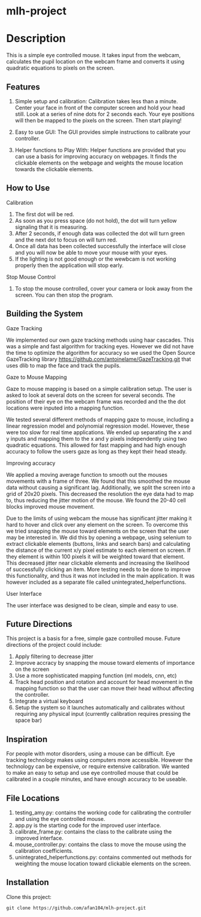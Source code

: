 # mlh-project

# Description
This is a simple eye controlled mouse. It takes input from the webcam, calculates the pupil location on the webcam frame and converts it using quadratic equations to pixels on the screen. 

## Features
1. Simple setup and calibration:
    Calibration takes less than a minute. Center your face in front of the computer screen and hold your head still. Look at a series of nine dots for 2 seconds each. Your eye positions will then be mapped to the pixels on the screen. Then start playing! 

2. Easy to use GUI:
    The GUI provides simple instructions to calibrate your controller. 

3. Helper functions to Play With: 
    Helper functions are provided that you can use a basis for improving accuracy on webpages. It finds the clickable elements on the webpage and weights the mouse location towards the clickable elements. 

## How to Use

Calibration
1. The first dot will be red. 
2. As soon as you press space (do not hold), the dot will turn yellow signaling that it is measuring. 
3. After 2 seconds, if enough data was collected the dot will turn green and the next dot to focus on will turn red. 
4. Once all data has been collected successfully the interface will close and you will now be able to move your mouse with your eyes. 
5. If the lighting is not good enough or the wewbcam is not working properly then the application will stop early. 

Stop Mouse Control
1. To stop the mouse controlled, cover your camera or look away from the screen. You can then stop the program. 

## Building the System

Gaze Tracking

We implemented our own gaze tracking methods using haar cascades. This was a simple and fast algorithm for tracking eyes. However we did not have the time to optimize the algorithm for accuracy so we used the Open Source GazeTracking library https://github.com/antoinelame/GazeTracking.git that uses dlib to map the face and track the pupils. 

Gaze to Mouse Mapping

Gaze to mouse mapping is based on a simple calibration setup. The user is asked to look at several dots on the screen for several seconds. The position of their eye on the webcam frame was recorded and the the dot locations were inputed into a mapping function. 

We tested several different methods of mapping gaze to mouse, including a linear regression model and polynomial regression model. However, these were too slow for real time applications. We ended up separating the x and y inputs and mapping them to the x and y pixels independently using two quadratic equations. This allowed for fast mapping and had high enough accuracy to follow the users gaze as long as they kept their head steady. 

Improving accuracy 

We applied a moving average function to smooth out the mouses movements with a frame of three. We found that this smoothed the mouse data without causing a significant lag. Additionally, we split the screen into a grid of 20x20 pixels. This decreased the resolution the eye data had to map to, thus reducing the jitter motion of the mouse. We found the 20-40 cell blocks improved mouse movement. 

Due to the limits of using webcam the mouse has significant jitter making it hard to hover and click over any element on the screen. To overcome this we tried snapping the mouse toward elements on the screen that the user may be interested in. We did this by opening a webpage, using selenium to extract clickable elements (buttons, links and search bars) and calculating the distance of the current x/y pixel estimate to each element on screen. If they element is within 100 pixels it will be weighted toward that element. This decreased jitter near clickable elements and increasing the likelihood of successfully clicking an item. More testing needs to be done to improve this functionality, and thus it was not included in the main application. It was however included as a separate file called unintegrated_helperfunctions. 

User Interface

The user interface was designed to be clean, simple and easy to use. 

## Future Directions
This project is a basis for a free, simple gaze controlled mouse. Future directions of the project could include:

1. Apply filtering to decrease jitter
2. Improve accracy by snapping the mouse toward elements of importance on the screen
3. Use a more sophisticated mapping function (ml models, cnn, etc)
4. Track head position and rotation and account for head movement in the mapping function so that the user can move their head without affecting the controller. 
5. Integrate a virtual keyboard
6. Setup the system so it launches automatically and calibrates without requiring any physical input (currently calibration requires pressing the space bar)

## Inspiration 
For people with motor disorders, using a mouse can be difficult. Eye tracking technology makes using computers more accessible. However the technology can be expensive, or require extensive calibration. We wanted to make an easy to setup and use eye controlled mouse that could be calibrated in a couple minutes, and have enough accuracy to be useable.

## File Locations
1. testing_amy.py: contains the working code for calibrating the controller and using the eye controlled mouse.
2. app.py is the starting code for the improved user interface.
3. calibrate_frame.py: contains the class to the calibrate using the improved interface.
4. mouse_controller.py: contains the class to move the mouse using the calibration coefficients. 
5. unintegrated_helperfunctions.py: contains commented out methods for weighting the mouse location toward clickable elements on the screen. 

## Installation

Clone this project:

```shell
git clone https://github.com/afan104/mlh-project.git


